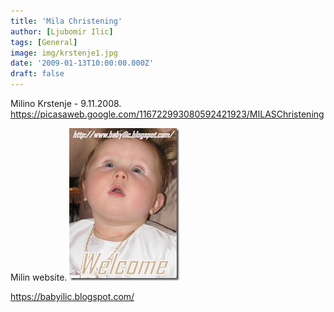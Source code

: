 ```yaml
---
title: 'Mila Christening'
author: [Ljubomir Ilic]
tags: [General]
image: img/krstenje1.jpg
date: '2009-01-13T10:00:00.000Z'
draft: false
---
```


Milino Krstenje - 9.11.2008.
https://picasaweb.google.com/116722993080592421923/MILASChristening

Milin website.
![img](img/mila-2k.jpg)

https://babyilic.blogspot.com/